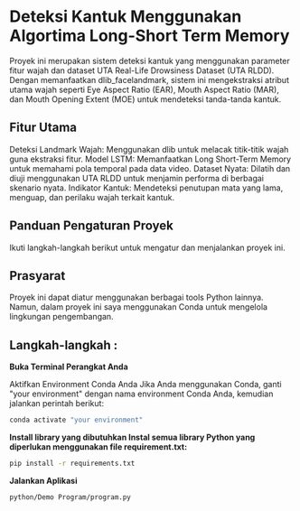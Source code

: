 # Deteksi Kantuk Menggunakan Algortima Long-Short Term Memory
Proyek ini merupakan sistem deteksi kantuk yang menggunakan parameter fitur wajah dan dataset UTA Real-Life Drowsiness Dataset (UTA RLDD). Dengan memanfaatkan dlib_facelandmark, sistem ini mengekstraksi atribut utama wajah seperti Eye Aspect Ratio (EAR), Mouth Aspect Ratio (MAR), dan Mouth Opening Extent (MOE) untuk mendeteksi tanda-tanda kantuk.

## Fitur Utama
Deteksi Landmark Wajah: Menggunakan dlib untuk melacak titik-titik wajah guna ekstraksi fitur.
Model LSTM: Memanfaatkan Long Short-Term Memory untuk memahami pola temporal pada data video.
Dataset Nyata: Dilatih dan diuji menggunakan UTA RLDD untuk menjamin performa di berbagai skenario nyata.
Indikator Kantuk: Mendeteksi penutupan mata yang lama, menguap, dan perilaku wajah terkait kantuk.

## Panduan Pengaturan Proyek
Ikuti langkah-langkah berikut untuk mengatur dan menjalankan proyek ini.

## Prasyarat
Proyek ini dapat diatur menggunakan berbagai tools Python lainnya. Namun, dalam proyek ini saya menggunakan Conda untuk mengelola lingkungan pengembangan.

## Langkah-langkah :
**Buka Terminal Perangkat Anda**

Aktifkan Environment Conda Anda
Jika Anda menggunakan Conda, ganti "your environment" dengan nama environment Conda Anda, kemudian jalankan perintah berikut:
```bash
conda activate "your environment"
```
**Install library yang dibutuhkan Instal semua library Python yang diperlukan menggunakan file requirement.txt:**
```bash
pip install -r requirements.txt
```
**Jalankan Aplikasi**
```bash
python/Demo Program/program.py
